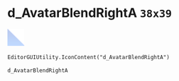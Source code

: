 # d_AvatarBlendRightA `38x39`
<img src="/img/d_AvatarBlendRightA.png" width=38 height=39>

``` CSharp
EditorGUIUtility.IconContent("d_AvatarBlendRightA")
```
```
d_AvatarBlendRightA
```
